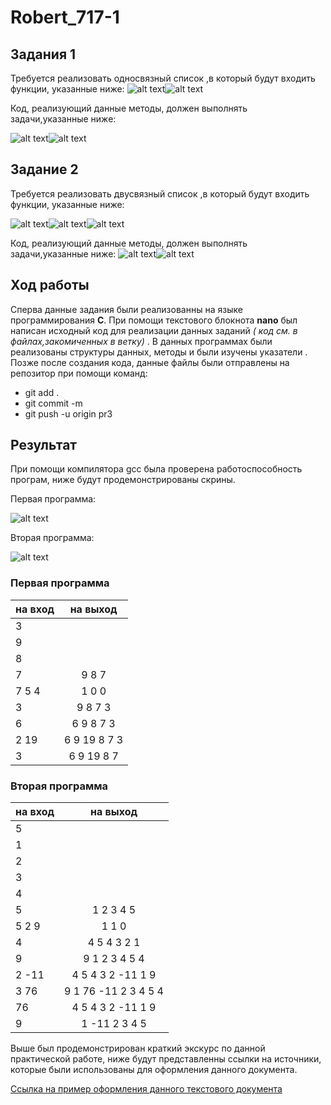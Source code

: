 # Robert_717-1

## **Задания 1**

 Требуется реализовать односвязный список ,в который будут входить функции, указанные ниже:
 ![alt text](https://pp.userapi.com/c846522/v846522958/1c4374/ICcnQ5XxKp4.jpg)![alt text](https://pp.userapi.com/c846522/v846522958/1c437b/VyabgjfJCHQ.jpg)
 
Код, реализующий данные методы, должен выполнять задачи,указанные ниже:

![alt text](https://pp.userapi.com/c851124/v851124457/d5919/kNa1sRmQ248.jpg)![alt text](https://pp.userapi.com/c851124/v851124457/d592a/g9AExtOkF_w.jpg)
 
 ## **Задание 2**
 
 Требуется реализовать двусвязный список ,в который будут входить функции, указанные ниже:
 
 ![alt text](https://pp.userapi.com/c851124/v851124713/dc31d/hqnX5tXjHLU.jpg)![alt text](https://pp.userapi.com/c851124/v851124713/dc325/980rc_QXt8k.jpg)![alt text](https://pp.userapi.com/c851124/v851124713/dc32c/vQIHd7QZcOQ.jpg)
 
 Код, реализующий данные методы, должен выполнять задачи,указанные ниже:
 ![alt text](https://pp.userapi.com/c851124/v851124713/dc33c/GC2szoja6b0.jpg)![alt text](https://pp.userapi.com/c851124/v851124713/dc343/8VTh4hx6mjE.jpg)

## Ход работы 

Сперва данные задания были реализованны на языке программирования **C**. При помощи текстового блокнота **nano** был написан исходный код для реализации данных заданий _( код см. в файлах,закомиченных в ветку)_ . В данных программах были реализованы структуры данных, методы и были изучены указатели . Позже после создания кода, данные файлы были отправлены на репозитор при помощи команд:
  - git add .  
  - git commit -m
  - git push -u origin pr3
  
  ##  Результат 
  
  При помощи компилятора gcc была проверена работоспособность програм, ниже будут продемонстрированы скрины.
  
  Первая программа:
  
 ![alt text](https://pp.userapi.com/c855736/v855736392/1bb2/wEuGzzwaniY.jpg)
 
  Вторая программа:
  
  ![alt text](https://pp.userapi.com/c851416/v851416448/ec826/Lhz-4tIYJH8.jpg)
  
   ### Первая программа 
 
 
| на вход       |  на выход     | 
| ------------- |:-------------:| 
| 3             |               |
|9              |               | 
|8              |               |
|7              |  9 8 7        |
| 7 5 4         | 1 0 0         |
| 3             | 9 8 7 3       |
| 6             |6 9 8 7 3      |
|2 19           | 6 9 19 8 7 3  |
|3              | 6 9 19 8 7    |

 ### Вторая программа 
  
| на вход       |  на выход          | 
| ------------- |:------------------:| 
| 5             |                    |
|1              |                    |   
|2              |                    |
|3              |                    |
|4              |                    |
|5              |1 2 3 4 5           |
| 5 2 9         | 1 1 0              |
| 4             | 4 5 4 3 2 1        |
| 9             | 9 1 2 3 4 5 4      |
|2 -11          | 4 5 4 3 2 -11 1 9  |
|3 76           |9 1 76 -11 2 3 4 5 4|
|76             | 4 5 4 3 2 -11 1 9  |
|9              |1 -11 2 3 4 5       |

  Выше был продемонстрирован краткий экскурс по данной практической работе, ниже будут представленны ссылки на источники, которые были использованы для оформления данного документа.
 
 [Ссылка на пример оформления данного текстового документа](https://github.com/adam-p/markdown-here/wiki/Markdown-Cheatsheet)
